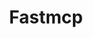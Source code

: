 ---
created: '2025-09-16T15:05:15.653572'
modified: '2025-09-17T16:12:32.934286'
ship_factor: 5
subtype: mcp-servers
tags: []
title: Fastmcp
type: tool
version: 1
---